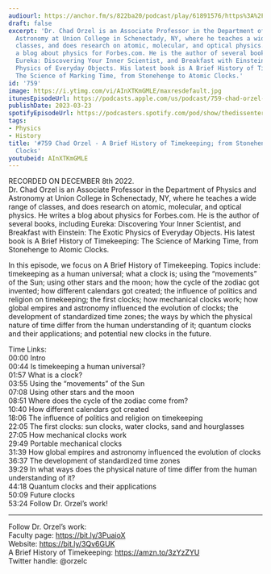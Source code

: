 ```yaml
---
audiourl: https://anchor.fm/s/822ba20/podcast/play/61891576/https%3A%2F%2Fd3ctxlq1ktw2nl.cloudfront.net%2Fstaging%2F2022-11-8%2F80a32dc1-452c-940a-5c69-81748d712058.m4a
draft: false
excerpt: 'Dr. Chad Orzel is an Associate Professor in the Department of Physics and
  Astronomy at Union College in Schenectady, NY, where he teaches a wide range of
  classes, and does research on atomic, molecular, and optical physics. He writes
  a blog about physics for Forbes.com. He is the author of several books, including
  Eureka: Discovering Your Inner Scientist, and Breakfast with Einstein: The Exotic
  Physics of Everyday Objects. His latest book is A Brief History of Timekeeping:
  The Science of Marking Time, from Stonehenge to Atomic Clocks.'
id: '759'
image: https://i.ytimg.com/vi/AInXTKmGMLE/maxresdefault.jpg
itunesEpisodeUrl: https://podcasts.apple.com/us/podcast/759-chad-orzel-a-brief-history-of-timekeeping/id1451347236?i=1000605620212&uo=4
publishDate: 2023-03-23
spotifyEpisodeUrl: https://podcasters.spotify.com/pod/show/thedissenter/episodes/759-Chad-Orzel---A-Brief-History-of-Timekeeping-from-Stonehenge-to-Atomic-Clocks-e1rv9ho
tags:
- Physics
- History
title: '#759 Chad Orzel - A Brief History of Timekeeping; from Stonehenge to Atomic
  Clocks'
youtubeid: AInXTKmGMLE
---
```

<div class="timelinks">

RECORDED ON DECEMBER 8th 2022.  
Dr. Chad Orzel is an Associate Professor in the Department of Physics and Astronomy at Union College in Schenectady, NY, where he teaches a wide range of classes, and does research on atomic, molecular, and optical physics. He writes a blog about physics for Forbes.com. He is the author of several books, including Eureka: Discovering Your Inner Scientist, and Breakfast with Einstein: The Exotic Physics of Everyday Objects. His latest book is A Brief History of Timekeeping: The Science of Marking Time, from Stonehenge to Atomic Clocks.

In this episode, we focus on A Brief History of Timekeeping. Topics include: timekeeping as a human universal; what a clock is; using the “movements” of the Sun; using other stars and the moon; how the cycle of the zodiac got invented; how different calendars got created; the influence of politics and religion on timekeeping; the first clocks; how mechanical clocks work; how global empires and astronomy influenced the evolution of clocks; the development of standardized time zones; the ways by which the physical nature of time differ from the human understanding of it; quantum clocks and their applications; and potential new clocks in the future.

Time Links:  
<time>00:00</time> Intro  
<time>00:44</time> Is timekeeping a human universal?  
<time>01:57</time> What is a clock?  
<time>03:55</time> Using the “movements” of the Sun  
<time>07:08</time> Using other stars and the moon  
<time>08:51</time> Where does the cycle of the zodiac come from?  
<time>10:40</time> How different calendars got created  
<time>18:06</time> The influence of politics and religion on timekeeping  
<time>22:05</time> The first clocks: sun clocks, water clocks, sand and hourglasses  
<time>27:05</time> How mechanical clocks work  
<time>29:49</time> Portable mechanical clocks  
<time>31:39</time> How global empires and astronomy influenced the evolution of clocks  
<time>36:37</time> The development of standardized time zones  
<time>39:29</time> In what ways does the physical nature of time differ from the human understanding of it?  
<time>44:18</time> Quantum clocks and their applications  
<time>50:09</time> Future clocks  
<time>53:24</time> Follow Dr. Orzel’s work!

---

Follow Dr. Orzel’s work:  
Faculty page: https://bit.ly/3PuaioX  
Website: https://bit.ly/3Qv6GUK  
A Brief History of Timekeeping: https://amzn.to/3zYzZYU  
Twitter handle: @orzelc
</div>


